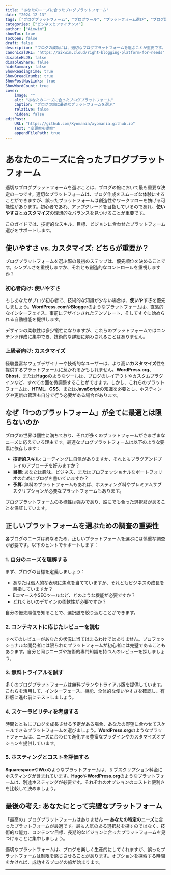 ```yaml
---
title: "あなたのニーズに合ったブログプラットフォーム"
date: "2024-12-13"
tags: ["ブログプラットフォーム", "ブログツール", "プラットフォーム選び", "ブログ設定"]
categories: ["ビジネスとファイナンス"]
author: ["Aixwim"]
showToc: true
TocOpen: false
draft: false
description: "ブログの成功には、適切なブログプラットフォームを選ぶことが重要です。このガイドでは、使いやすさとカスタマイズのバランスを取る方法について解説します。"
canonicalURL: "https://aixwim.cloud/right-blogging-platform-for-needs"
disableHLJS: false
disableShare: false
hideSummary: false
ShowReadingTime: true
ShowBreadCrumbs: true
ShowPostNavLinks: true
ShowWordCount: true
cover:
    image: ""
    alt: "あなたのニーズに合ったブログプラットフォーム"
    caption: "ブログの旅に最適なプラットフォームを選ぶ"
    relative: false
    hidden: false
editPost:
    URL: "https://github.com/Xyomania/xyomania.github.io"
    Text: "変更案を提案"
    appendFilePath: true
---
```


# あなたのニーズに合ったブログプラットフォーム

適切なブログプラットフォームを選ぶことは、ブログの旅において最も重要な決定の一つです。適切なプラットフォームは、ブログ作成をスムーズな体験にすることができますが、誤ったプラットフォームは創造性やワークフローを妨げる可能性があります。初心者であれ、アップグレードを目指しているのであれ、**使いやすさ**と**カスタマイズ**の理想的なバランスを見つけることが重要です。

このガイドでは、技術的なスキル、目標、ビジョンに合わせたプラットフォーム選びをサポートします。

## 使いやすさ vs. カスタマイズ: どちらが重要か？

ブログプラットフォームを選ぶ際の最初のステップは、優先順位を決めることです。シンプルさを重視しますか、それとも創造的なコントロールを重視しますか？

### 初心者向け: 使いやすさ

もしあなたがブログ初心者で、技術的な知識が少ない場合は、**使いやすさ**を優先しましょう。**WordPress.com**や**Blogger**のようなプラットフォームは、直感的なインターフェイス、事前にデザインされたテンプレート、そしてすぐに始められる自動機能を提供します。

デザインの柔軟性は多少犠牲になりますが、これらのプラットフォームではコンテンツ作成に集中でき、技術的な詳細に煩わされることはありません。

### 上級者向け: カスタマイズ

経験豊富なウェブデザイナーや技術的なユーザーは、より高い**カスタマイズ**性を提供するプラットフォームに惹かれるかもしれません。**WordPress.org**、**Ghost**、または**Hugo**のようなツールは、ブログのレイアウトやカスタムプラグインなど、すべての面を微調整することができます。しかし、これらのプラットフォームは、**HTML**、**CSS**、または**JavaScript**の知識を必要とし、ホスティングや更新の管理も自分で行う必要がある場合があります。

## なぜ「1つのプラットフォーム」が全てに最適とは限らないのか

ブログの世界は個性に満ちており、それが多くのプラットフォームがさまざまなニーズに応えている理由です。最適なブログプラットフォームは以下のような要素に依存します：

- **技術的スキル**: コーディングに自信がありますか、それともプラグアンドプレイのアプローチを好みますか？
- **目標**: あなたは趣味、ビジネス、またはプロフェッショナルなポートフォリオのためにブログを書いていますか？
- **予算**: 無料のプラットフォームもあれば、ホスティング料やプレミアムサブスクリプションが必要なプラットフォームもあります。

ブログプラットフォームの多様性は強みであり、誰にでも合った選択肢があることを保証しています。

## 正しいプラットフォームを選ぶための調査の重要性

各ブログのニーズは異なるため、正しいプラットフォームを選ぶには慎重な調査が必要です。以下のヒントでサポートします：

### 1. **自分のニーズを理解する**

まず、ブログの目標を定義しましょう：
- あなたは個人的な表現に焦点を当てていますか、それともビジネスの成長を目指していますか？  
- EコマースやSEOツールなど、どのような機能が必要ですか？  
- どれくらいのデザインの柔軟性が必要ですか？  

自分の優先順位を知ることで、選択肢を絞り込むことができます。

### 2. **コンテキストに応じたレビューを読む**

すべてのレビューがあなたの状況に当てはまるわけではありません。プロフェッショナルな開発者には限られたプラットフォームが初心者には完璧であることもあります。自分と同じニーズや技術的専門知識を持つ人のレビューを探しましょう。

### 3. **無料トライアルを試す**

多くのブログプラットフォームは無料プランやトライアル版を提供しています。これらを活用して、インターフェース、機能、全体的な使いやすさを確認し、有料版に進む前にテストしましょう。

### 4. **スケーラビリティを考慮する**

時間とともにブログを成長させる予定がある場合、あなたの野望に合わせてスケールできるプラットフォームを選びましょう。**WordPress.org**のようなプラットフォームは、ニーズに合わせて進化する豊富なプラグインやカスタマイズオプションを提供しています。

### 5. **ホスティングとコストを評価する**

**Squarespace**や**Wix**のようなプラットフォームは、サブスクリプション料金にホスティングが含まれています。**Hugo**や**WordPress.org**のようなプラットフォームは、別途ホスティングが必要です。それぞれのオプションのコストと便利さを比較して決めましょう。

## 最後の考え: あなたにとって完璧なプラットフォーム

「最高の」ブログプラットフォームはありません — **あなたの特定のニーズ**に合ったプラットフォームが最適です。最も人気のある選択肢を探すのではなく、技術的な能力、コンテンツ目標、長期的なビジョンに合ったプラットフォームを見つけることに集中しましょう。

適切なプラットフォームは、ブログを楽しく生産的にしてくれますが、誤ったプラットフォームは制限を感じさせることがあります。オプションを探索する時間をかければ、成功するブログの旅が始まります。

---

